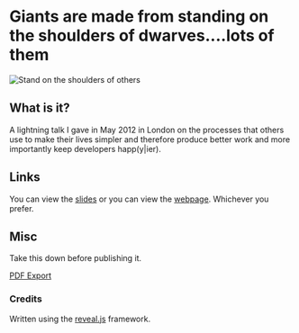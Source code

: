 # Giants are made from standing on the shoulders of dwarves....lots of them

![Stand on the shoulders of others](http://f.cl.ly/items/1a1s2C270C3d000k3p3N/on-shoulder-of-giants-3.jpg "Stand on the shoulders of others")

## What is it?

A lightning talk I gave in May 2012 in London on the processes that others use to make their lives simpler and therefore produce better work and more importantly keep developers happ(y|ier).

## Links

You can view the [slides](https://speakerdeck.com/swmcc/giants-are-made-by-standing-on-the-shoulders-of-dwarves-dot-dot-dot-lots-of-them) or you can view the [webpage](http://giants-are-made.talks.swm.cc/). Whichever you prefer.

## Misc

Take this down before publishing it.

[PDF Export](http://giants-are-made.talks.swm.cc/?print-pdf#/)

### Credits

Written using the [reveal.js](https://github.com/hakimel/reveal.js/) framework.

